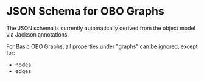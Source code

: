 # JSON Schema for OBO Graphs

The JSON schema is currently automatically derived from the object
model via Jackson annotations.

For Basic OBO Graphs, all properties under "graphs" can be ignored, except for:

 * nodes
 * edges

